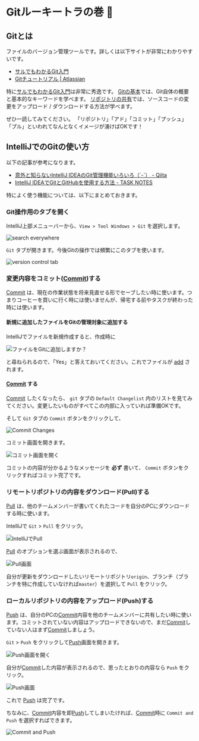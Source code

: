 # Gitルーキートラの巻 :tiger:

## Gitとは

ファイルのバージョン管理ツールです。詳しくは以下サイトが非常にわかりやすいです。

* [サルでもわかるGit入門](http://www.backlog.jp/git-guide/)
* [Gitチュートリアル | Atlassian](https://www.atlassian.com/ja/git)

特に[サルでもわかるGit入門](http://www.backlog.jp/git-guide/)は非常に秀逸です。
[Gitの基本](http://www.backlog.jp/git-guide/intro/intro1_1.html)では、Git自体の概要と基本的なキーワードを学べます。
[リポジトリの共有](http://www.backlog.jp/git-guide/intro/intro3_1.html)では、ソースコードの変更をアップロード / ダウンロードする方法が学べます。

ぜひ一読してみてください。
「リポジトリ」「アド」「コミット」「プッシュ」「プル」といわれてなんとなくイメージが湧けばOKです！

## IntelliJでのGitの使い方

以下の記事が参考になります。

* [意外と知らないIntelliJ IDEAのGit管理機能いろいろ（´-`） - Qiita](http://qiita.com/yoppe/items/fd03607d4d4f191d32dd)
* [IntelliJ IDEAでGitとGitHubを使用する方法 - TASK NOTES](http://www.task-notes.com/entry/20160511/1462935600)

特によく使う機能については、以下にまとめておきます。

### Git操作用のタブを開く

IntelliJ上部メニューバーから、`View > Tool Windows > Git` を選択します。

![search everywhere](../image/intellij_open_git.png)

`Git` タブが開きます。今後Gitの操作では頻繁にこのタブを使います。

![version control tab](../image/intellij_git-window.png)

### 変更内容をコミット([Commit](https://backlog.com/ja/git-tutorial/intro/03/))する

[Commit](https://backlog.com/ja/git-tutorial/reference/basic/#section3) は、現在の作業状態を将来見直せる形でセーブしたい時に使います。つまりコーヒーを買いに行く時には使いませんが、帰宅する前やタスクが終わった時には使います。

#### 新規に追加したファイルをGitの管理対象に追加する

IntelliJでファイルを新規作成すると、作成時に

![ファイルをGitに追加しますか？](../image/intellij_git_confirm-add-file.png)

と尋ねられるので、「Yes」と答えておいてください。これでファイルが [add](https://backlog.com/ja/git-tutorial/reference/basic/#section2) されます。

#### [Commit](https://backlog.com/ja/git-tutorial/intro/03/) する

[Commit](https://backlog.com/ja/git-tutorial/intro/03/) したくなったら、 `git` タブの `Default Changelist` 内のリストを見てみてください。変更したいものがすべてこの内部に入っていれば準備OKです。

そして `Git` タブの `Commit` ボタンをクリックして、

![Commit Changes](../image/intellij_git_commit.png)

コミット画面を開きます。

![コミット画面を開く](../image/intellij_git_commit-change.png)

コミットの内容が分かるようなメッセージを **必ず** 書いて、 `Commit` ボタンをクリックすればコミット完了です。

### リモートリポジトリの内容をダウンロード(Pull)する

[Pull](https://backlog.com/ja/git-tutorial/intro/11/) は、他のチームメンバーが書いてくれたコードを自分のPCにダウンロードする時に使います。

IntelliJで  `Git` > `Pull` をクリック。

![IntelliJでPull](../image/intellij_git_pull.png)

[Pull](https://backlog.com/ja/git-tutorial/intro/11/) のオプションを選ぶ画面が表示されるので、

![Pull画面](../image/intellij_git_pull-changes.png)

自分が更新をダウンロードしたいリモートリポジトリ`origin`、ブランチ（ブランチを特に作成していなければ`master`）を選択して `Pull` をクリック。


### ローカルリポジトリの内容をアップロード(Push)する

[Push](https://backlog.com/ja/git-tutorial/intro/09/) は、自分のPCの[Commit](https://backlog.com/ja/git-tutorial/intro/03/)内容を他のチームメンバーに共有したい時に使います。コミットされていない内容はアップロードできないので、まだ[Commit](https://backlog.com/ja/git-tutorial/intro/03/)していない人はまず[Commit](https://backlog.com/ja/git-tutorial/intro/03/)しましょう。

`Git` > `Push` をクリックして[Push](https://www.atlassian.com/ja/git/tutorials/syncing/git-push)画面を開きます。

![Push画面を開く](../image/intellij_git_push.png)

自分が[Commit](https://backlog.com/ja/git-tutorial/intro/03/)した内容が表示されるので、思ったとおりの内容なら `Push` をクリック。

![Push画面](../image/intellij_git_push-commits.png)

これで [Push](https://backlog.com/ja/git-tutorial/intro/09/) は完了です。

ちなみに、[Commit](https://backlog.com/ja/git-tutorial/intro/03/)内容を即[Push](https://backlog.com/ja/git-tutorial/intro/09/)してしまいたければ、[Commit](https://www.atlassian.com/ja/git/tutorials/saving-changes/git-commit)時に `Commit and Push` を選択すればできます。

![Commit and Push](../image/intellij_git_commit-and-push.png)

